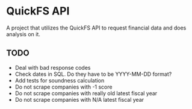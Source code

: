 # QuickFS API

A project that utilizes the QuickFS API to request financial data and does analysis on it.

## TODO

* Deal with bad response codes
* Check dates in SQL. Do they have to be YYYY-MM-DD format?
* Add tests for soundness calculation
* Do not scrape companies with -1 score
* Do not scrape companies with really old latest fiscal year
* Do not scrape companies with N/A latest fiscal year

